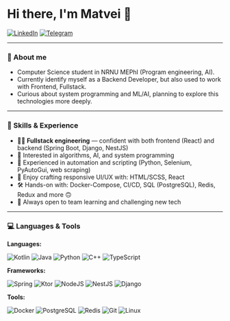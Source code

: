 # Hi there, I'm Matvei 👋

[![LinkedIn](https://img.shields.io/badge/LinkedIn-blue?style=flat&logo=linkedin)](https://linkedin.com/in/matduduk)
[![Telegram](https://img.shields.io/badge/Telegram-blue?style=flat&logo=telegram)](https://t.me/leandisel)

---

### 📖 About me

- Computer Science student in NRNU MEPhI (Program engineering, AI). 
- Currently identify myself as a Backend Developer, but also used to work with Frontend, Fullstack.
- Curious about system programming and ML/AI, planning to explore this technologies more deeply.

---

### 🚀 Skills & Experience

- 🧑‍💻 **Fullstack engineering** — confident with both frontend (React) and backend (Spring Boot, Django, NestJS)
- 🤖 Interested in algorithms, AI, and system programming
- 🔎 Experienced in automation and scripting (Python, Selenium, PyAutoGui, web scraping)
- 💅 Enjoy crafting responsive UI/UX with: HTML/SCSS, React
- 🛠️ Hands-on with: Docker-Compose, CI/CD, SQL (PostgreSQL), Redis, Redux and more 🙃
- 🚀 Always open to team learning and challenging new tech

---

### 💻 Languages & Tools

**Languages:**

![Kotlin](https://img.shields.io/badge/-Kotlin-7F52FF?style=for-the-badge&logo=kotlin&logoColor=white)
![Java](https://img.shields.io/badge/-Java-007396?style=for-the-badge&logo=java&logoColor=white)
![Python](https://img.shields.io/badge/-Python-3776AB?style=for-the-badge&logo=python&logoColor=white)
![C++](https://img.shields.io/badge/-C++-00599C?style=for-the-badge&logo=cplusplus&logoColor=white)
![TypeScript](https://img.shields.io/badge/-TypeScript-3178C6?style=for-the-badge&logo=typescript&logoColor=white)

**Frameworks:**

![Spring](https://img.shields.io/badge/spring-%236DB33F.svg?style=for-the-badge&logo=spring&logoColor=white)
![Ktor](https://img.shields.io/badge/Ktor-0095D5?style=for-the-badge&logo=ktor&logoColor=white)
![NodeJS](https://img.shields.io/badge/node.js-6DA55F?style=for-the-badge&logo=node.js&logoColor=white)
![NestJS](https://img.shields.io/badge/nestjs-%23E0234E.svg?style=for-the-badge&logo=nestjs&logoColor=white)
![Django](https://img.shields.io/badge/Django-092E20?style=for-the-badge&logo=django&logoColor=green)

**Tools:**

![Docker](https://img.shields.io/badge/-Docker-2496ED?style=for-the-badge&logo=docker&logoColor=white)
![PostgreSQL](https://img.shields.io/badge/-PostgreSQL-4169E1?style=for-the-badge&logo=postgresql&logoColor=white)
![Redis](https://img.shields.io/badge/-Redis-DC382D?style=for-the-badge&logo=redis&logoColor=white)
![Git](https://img.shields.io/badge/-Git-F05032?style=for-the-badge&logo=git&logoColor=white)
![Linux](https://img.shields.io/badge/-Linux-FCC624?style=for-the-badge&logo=linux&logoColor=black)
